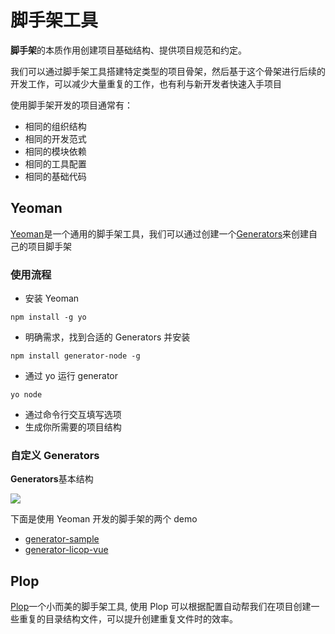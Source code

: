 # 脚手架工具

**脚手架**的本质作用创建项目基础结构、提供项目规范和约定。

我们可以通过脚手架工具搭建特定类型的项目骨架，然后基于这个骨架进行后续的开发工作，可以减少大量重复的工作，也有利与新开发者快速入手项目

使用脚手架开发的项目通常有：

- 相同的组织结构
- 相同的开发范式
- 相同的模块依赖
- 相同的工具配置
- 相同的基础代码

## Yeoman

[Yeoman](https://yeoman.io/)是一个通用的脚手架工具，我们可以通过创建一个[Generators](https://yeoman.io/authoring/index.html)来创建自己的项目脚手架

### 使用流程

- 安装 Yeoman

```
npm install -g yo
```

- 明确需求，找到合适的 Generators 并安装

```
npm install generator-node -g
```

- 通过 yo 运行 generator

```
yo node
```

- 通过命令行交互填写选项
- 生成你所需要的项目结构

### 自定义 Generators

**Generators**基本结构

![](/engineering/generator.png)

下面是使用 Yeoman 开发的脚手架的两个 demo

- [generator-sample](https://github.com/licop/What_is_FE/tree/master/examples/generator-sample)
- [generator-licop-vue](https://github.com/licop/What_is_FE/tree/master/examples/generators-licop-vue)

## Plop

[Plop](https://github.com/plopjs/plop)一个小而美的脚手架工具, 使用 Plop 可以根据配置自动帮我们在项目创建一些重复的目录结构文件，可以提升创建重复文件时的效率。
